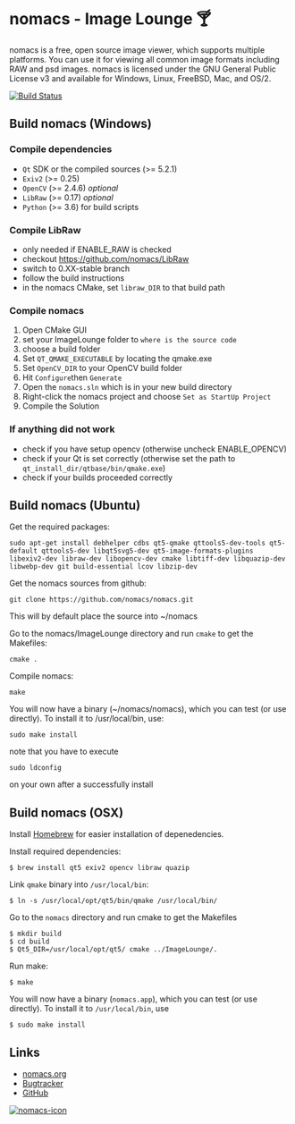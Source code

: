 # nomacs - Image Lounge 🍸
nomacs is a free, open source image viewer, which supports multiple platforms. You can use it for viewing all common image formats including RAW and psd images. nomacs is licensed under the GNU General Public License v3 and available for Windows, Linux, FreeBSD, Mac, and OS/2.

[![Build Status](https://travis-ci.org/nomacs/nomacs.svg?branch=master)](https://travis-ci.org/nomacs/nomacs)

## Build nomacs (Windows)
### Compile dependencies
- `Qt` SDK or the compiled sources (>= 5.2.1)
- `Exiv2` (>= 0.25)
- `OpenCV` (>= 2.4.6) _optional_
- `LibRaw` (>= 0.17) _optional_
- `Python` (>= 3.6) for build scripts

### Compile LibRaw
- only needed if ENABLE_RAW is checked
- checkout https://github.com/nomacs/LibRaw
- switch to 0.XX-stable branch
- follow the build instructions
- in the nomacs CMake, set `libraw_DIR` to that build path

### Compile nomacs
1. Open CMake GUI
2. set your ImageLounge folder to `where is the source code`
3. choose a build folder
4. Set `QT_QMAKE_EXECUTABLE` by locating the qmake.exe
5. Set `OpenCV_DIR` to your OpenCV build folder
6. Hit `Configure`then `Generate`
7. Open the `nomacs.sln` which is in your new build directory
8. Right-click the nomacs project and choose `Set as StartUp Project`
9. Compile the Solution

### If anything did not work
- check if you have setup opencv (otherwise uncheck ENABLE_OPENCV)
- check if your Qt is set correctly (otherwise set the path to `qt_install_dir/qtbase/bin/qmake.exe`)
- check if your builds proceeded correctly

## Build nomacs (Ubuntu)

Get the required packages:

``` console
sudo apt-get install debhelper cdbs qt5-qmake qttools5-dev-tools qt5-default qttools5-dev libqt5svg5-dev qt5-image-formats-plugins libexiv2-dev libraw-dev libopencv-dev cmake libtiff-dev libquazip-dev libwebp-dev git build-essential lcov libzip-dev
```
Get the nomacs sources from github:
``` console
git clone https://github.com/nomacs/nomacs.git
```
This will by default place the source into ~/nomacs

Go to the nomacs/ImageLounge directory and run `cmake` to get the Makefiles:
``` console
cmake .
```

Compile nomacs:
``` console
make
```

You will now have a binary (~/nomacs/nomacs), which you can test (or use directly). To install it to /usr/local/bin, use:
``` console
sudo make install
```
note that you have to execute
``` console
sudo ldconfig
```
on your own after a successfully install

## Build nomacs (OSX)
Install [Homebrew](http://brew.sh/) for easier installation of depenedencies.

Install required dependencies:

```
$ brew install qt5 exiv2 opencv libraw quazip
```

Link `qmake` binary into `/usr/local/bin`:

```
$ ln -s /usr/local/opt/qt5/bin/qmake /usr/local/bin/
```

Go to the `nomacs` directory and run cmake to get the Makefiles

```
$ mkdir build
$ cd build
$ Qt5_DIR=/usr/local/opt/qt5/ cmake ../ImageLounge/.
```

Run make:

```
$ make
```

You will now have a binary (`nomacs.app`), which you can test (or use directly). To install it to `/usr/local/bin`, use

```
$ sudo make install
```

## Links
- [nomacs.org](http://nomacs.org)
- [Bugtracker](http://www.nomacs.org/redmine/projects/nomacs)
- [GitHub](https://github.com/nomacs)

[![nomacs-icon](http://nomacs.org/startpage/nomacs.svg)](https://nomacs.org)
